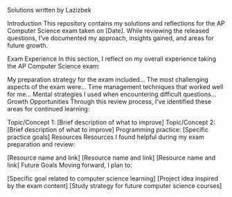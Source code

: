 Solutions written by Lazizbek

Introduction
This repository contains my solutions and reflections for the AP Computer Science exam taken on [Date]. While reviewing the released questions, I've documented my approach, insights gained, and areas for future growth.

Exam Experience
In this section, I reflect on my overall experience taking the AP Computer Science exam:

My preparation strategy for the exam included...
The most challenging aspects of the exam were...
Time management techniques that worked well for me...
Mental strategies I used when encountering difficult questions...
Growth Opportunities
Through this review process, I've identified these areas for continued learning:

Topic/Concept 1: [Brief description of what to improve]
Topic/Concept 2: [Brief description of what to improve]
Programming practice: [Specific practice goals]
Resources
Resources I found helpful during my exam preparation and review:

[Resource name and link]
[Resource name and link]
[Resource name and link]
Future Goals
Moving forward, I plan to:

[Specific goal related to computer science learning]
[Project idea inspired by the exam content]
[Study strategy for future computer science courses]

